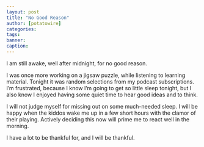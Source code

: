 ```yaml
---
layout: post
title: "No Good Reason"
author: [potatowire]
categories: 
tags: 
banner: 
caption:
---
```


I am still awake, well after midnight, for no good reason. 

I was once more working on a jigsaw puzzle, while listening to learning material. Tonight it was random selections from my podcast subscriptions. I’m frustrated, because I know I’m going to get so little sleep tonight, but I also know I enjoyed having some quiet time to hear good ideas and to think. 

I will not judge myself for missing out on some much-needed sleep. I will be happy when the kiddos wake me up in a few short hours with the clamor of their playing. Actively deciding this now will prime me to react well in the morning.

I have a lot to be thankful for, and I will be thankful.